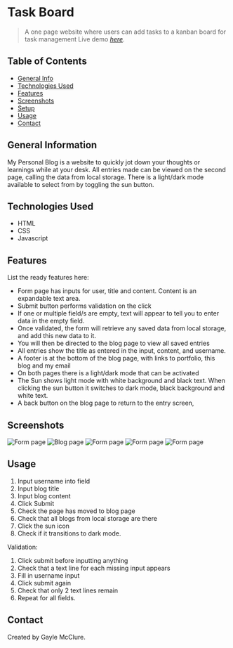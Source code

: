 # Task Board

> A one page website where users can add tasks to a kanban board for task management
> Live demo [_here_](https://gaylemcclure.github.io/personal-blog/).

## Table of Contents
* [General Info](#general-information)
* [Technologies Used](#technologies-used)
* [Features](#features)
* [Screenshots](#screenshots)
* [Setup](#setup)
* [Usage](#usage)
* [Contact](#contact)



## General Information
My Personal Blog is a website to quickly jot down your thoughts or learnings while at your desk. All entries made can be viewed on the second page, calling the data from local storage. 
There is a light/dark mode available to select from by toggling the sun button. 



## Technologies Used
- HTML
- CSS
- Javascript


## Features
List the ready features here:
- Form page has inputs for user, title and content. Content is an expandable text area. 
- Submit button performs validation on the click
- If one or multiple field/s are empty, text will appear to tell you to enter data in the empty field. 
- Once validated, the form will retrieve any saved data from local storage, and add this new data to it. 
- You will then be directed to the blog page to view all saved entries
- All entries show the title as entered in the input, content, and username. 
- A footer is at the bottom of the blog page, with links to portfolio, this blog and my email
- On both pages there is a light/dark mode that can be activated
- The Sun shows light mode with white background and black text. When clicking the sun button it switches to dark mode, 
  black background and white text. 
- A back button on the blog page to return to the entry screen, 


## Screenshots
![Form page](./Assets/media/blog2.png)
![Blog page](./Assets/media/blog1.png)
![Form page](./Assets/media/blog-validation.png)
![Form page](./Assets/media/blog-validation2.png)
![Form page](./Assets/media/blog-dark.png)


## Usage
1. Input username into field
2. Input blog title
3. Input blog content
4. Click Submit
5. Check the page has moved to blog page
6. Check that all blogs from local storage are there
7. Click the sun icon
8. Check if it transitions to dark mode. 

Validation:
1. Click submit before inputting anything
2. Check that a text line for each missing input appears
3. Fill in username input
4. Click submit again
5. Check that only 2 text lines remain
6. Repeat for all fields. 



## Contact
Created by Gayle McClure.

